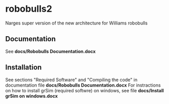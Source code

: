 robobulls2
==========

Narges super version of the new architecture for Williams robobulls

Documentation
-------------
See **docs/Robobulls Documentation.docx**

Installation
------------
See sections "Required Software" and "Compiling the code" in documentation file **docs/Robobulls Documentation.docx**
For instractions on how to install grSim (required softwre) on windows, see file **docs/Install grSim on windows.docx**

